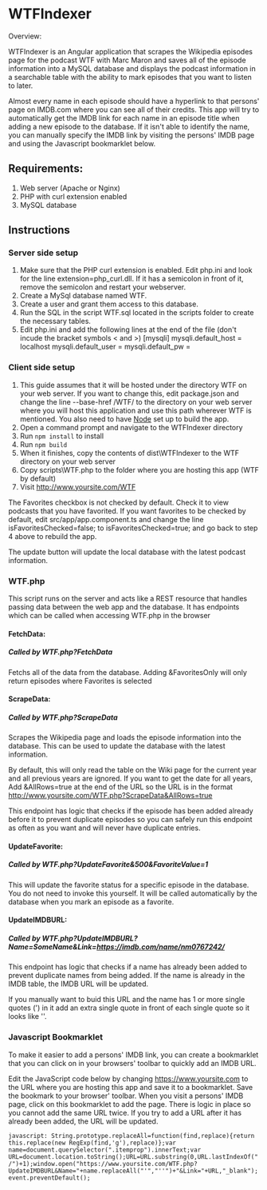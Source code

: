 # WTFIndexer
Overview:

WTFIndexer is an Angular application that scrapes the Wikipedia episodes page for the podcast WTF with Marc Maron and saves all of the episode information into a MySQL database and displays the podcast information in a searchable table with the ability to mark episodes that you want to listen to later. 

Almost every name in each episode should have a hyperlink to that persons' page on IMDB.com where you can see all of their credits. This app will try to automatically get the IMDB link for each name in an episode title when adding a new episode to the database. If it isn't able to identify the name, you can manually specify the IMDB link by visiting the persons' IMDB page and using the Javascript bookmarklet below.

## Requirements:

1. Web server (Apache or Nginx)
2. PHP with curl extension enabled
3. MySQL database

## Instructions

### Server side setup
1. Make sure that the PHP curl extension is enabled. Edit php.ini and look for the line extension=php_curl.dll. If it has a semicolon in front of it, remove the semicolon and restart your webserver.
2. Create a MySql database named WTF.
3. Create a user and grant them access to this database.
4. Run the SQL in the script WTF.sql located in the scripts folder to create the necessary tables.
5. Edit php.ini and add the following lines at the end of the file (don't incude the bracket symbols < and >)
   [mysqli]
   mysqli.default_host = localhost
   mysqli.default_user = <YOUR USERNAME>
   mysqli.default_pw = <YOUR PASSWORD>
   
### Client side setup
1. This guide assumes that it will be hosted under the directory WTF on your web server. If you want to change this, edit package.json and change the line --base-href /WTF/ to the directory on your web server where you will host this application and use this path wherever WTF is mentioned. You also need to have [Node](https://nodejs.org/) set up to build the app.
2. Open a command prompt and navigate to the WTFIndexer directory
3. Run ```npm install``` to install  
4. Run ```npm build```
5. When it finishes, copy the contents of dist\WTFIndexer to the WTF directory on your web server
7. Copy scripts\WTF.php to the folder where you are hosting this app (WTF by default)
8. Visit http://www.yoursite.com/WTF

The Favorites checkbox is not checked by default. Check it to view podcasts that you have favorited. If you want favorites to be checked by default, edit src/app/app.component.ts and change the line isFavoritesChecked=false; to isFavoritesChecked=true; and go back to step 4 above to rebuild the app. 

The update button will update the local database with the latest podcast information.

### WTF.php
This script runs on the server and acts like a REST resource that handles passing data between the web app and the database. It has endpoints which can be called when accessing WTF.php in the browser

#### FetchData:
   ##### Called by WTF.php?FetchData
   
   Fetchs all of the data from the database. Adding &FavoritesOnly will only return episodes where Favorites is selected

#### ScrapeData: 
   ##### Called by WTF.php?ScrapeData
   Scrapes the Wikipedia page and loads the episode information into the database. This can be used to update the database with the latest information.
   
   By default, this will only read the table on the Wiki page for the current year and all previous years are ignored. If you want to get the date for all years, Add &AllRows=true at the end of the URL so the URL is in the format http://www.yoursite.com/WTF.php?ScrapeData&AllRows=true
            
   This endpoint has logic that checks if the episode has been added already before it to prevent duplicate episodes so you can safely run this endpoint as often as you want and will never have duplicate entries.
   
#### UpdateFavorite:
   ##### Called by WTF.php?UpdateFavorite&500&FavoriteValue=1
   This will update the favorite status for a specific episode in the database. You do not need to invoke this yourself. It will be called automatically by the database when you mark an episode as a favorite.

#### UpdateIMDBURL:
   ##### Called by WTF.php?UpdateIMDBURL?Name=SomeName&Link=https://imdb.com/name/nm0767242/
   
   This endpoint has logic that checks if a name has already been added to prevent duplicate names from being added. If the name is already in the IMDB table, the IMDB URL will be updated.

   If you manually want to buid this URL and the name has 1 or more single quotes (') in it add an extra single quote in front of each single quote so it looks like ''.

### Javascript Bookmarklet
To make it easier to add a persons' IMDB link, you can create a bookmarklet that you can click on in your browsers' toolbar to quickly add an IMDB URL.

Edit the JavaScript code below by changing https://www.yoursite.com to the URL where you are hosting this app and save it to a bookmarklet. Save the bookmark to your browser' toolbar. When you visit a persons' IMDB page, click on this bookmarklet to add the page. There is logic in place so you cannot add the same URL twice. If you try to add a URL after it has already been added, the URL will be updated.

```javascript: String.prototype.replaceAll=function(find,replace){return this.replace(new RegExp(find,'g'),replace)};var name=document.querySelector(".itemprop").innerText;var URL=document.location.toString();URL=URL.substring(0,URL.lastIndexOf("/")+1);window.open("https://www.yoursite.com/WTF.php?UpdateIMDBURL&Name="+name.replaceAll("'","''")+"&Link="+URL,"_blank");event.preventDefault();```